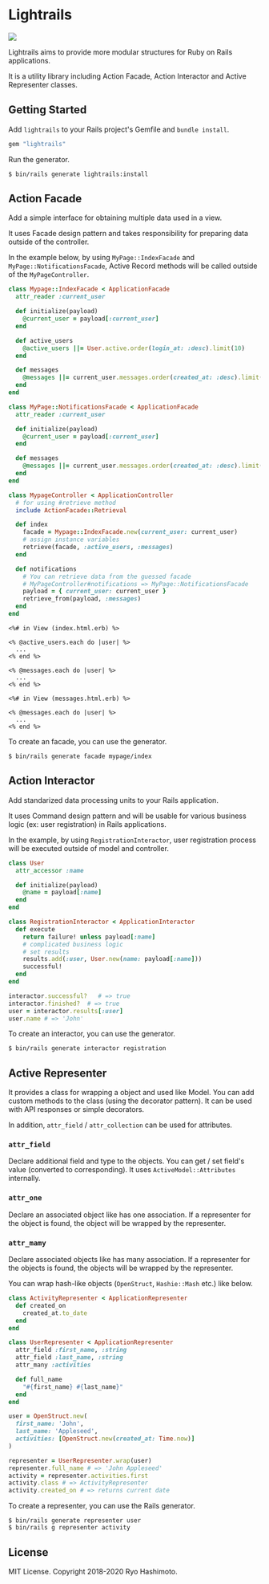 # Lightrails

![](https://github.com/ryohashimoto/lightrails/workflows/Ruby/badge.svg)

Lightrails aims to provide more modular structures for Ruby on Rails applications.

It is a utility library including Action Facade, Action Interactor and Active Representer classes.

## Getting Started

Add `lightrails` to your Rails project's Gemfile and `bundle install`.

```ruby
gem "lightrails"
```

Run the generator.

```
$ bin/rails generate lightrails:install
```

## Action Facade

Add a simple interface for obtaining multiple data used in a view.

It uses Facade design pattern and takes responsibility for preparing data outside of the controller.

In the example below, by using `MyPage::IndexFacade` and `MyPage::NotificationsFacade`, Active Record methods will be called outside of the `MyPageController`.

```ruby
class Mypage::IndexFacade < ApplicationFacade
  attr_reader :current_user

  def initialize(payload)
    @current_user = payload[:current_user]
  end

  def active_users
    @active_users ||= User.active.order(login_at: :desc).limit(10)
  end

  def messages
    @messages ||= current_user.messages.order(created_at: :desc).limit(10)
  end
end

class MyPage::NotificationsFacade < ApplicationFacade
  attr_reader :current_user

  def initialize(payload)
    @current_user = payload[:current_user]
  end

  def messages
    @messages ||= current_user.messages.order(created_at: :desc).limit(10)
  end
end

class MypageController < ApplicationController
  # for using #retrieve method
  include ActionFacade::Retrieval

  def index
    facade = Mypage::IndexFacade.new(current_user: current_user)
    # assign instance variables
    retrieve(facade, :active_users, :messages)
  end

  def notifications
    # You can retrieve data from the guessed facade
    # MyPageController#notifications => MyPage::NotificationsFacade
    payload = { current_user: current_user }
    retrieve_from(payload, :messages)
  end
end
```

```erb
<%# in View (index.html.erb) %>

<% @active_users.each do |user| %>
  ...
<% end %>

<% @messages.each do |user| %>
  ...
<% end %>

<%# in View (messages.html.erb) %>

<% @messages.each do |user| %>
  ...
<% end %>
```

To create an facade, you can use the generator.

```
$ bin/rails generate facade mypage/index
```

## Action Interactor

Add standarized data processing units to your Rails application.

It uses Command design pattern and will be usable for various business logic (ex: user registration) in Rails applications.

In the example, by using `RegistrationInteractor`, user registration process will be executed outside of model and controller.

```ruby
class User
  attr_accessor :name

  def initialize(payload)
    @name = payload[:name]
  end
end

class RegistrationInteractor < ApplicationInteractor
  def execute
    return failure! unless payload[:name]
    # complicated business logic
    # set results
    results.add(:user, User.new(name: payload[:name]))
    successful!
  end
end

interactor.successful?   # => true
interactor.finished?  # => true
user = interactor.results[:user]
user.name # => 'John'
```

To create an interactor, you can use the generator.

```
$ bin/rails generate interactor registration
```

## Active Representer

It provides a class for wrapping a object and used like Model.
You can add custom methods to the class (using the decorator pattern).
It can be used with API responses or simple decorators.

In addition, `attr_field` / `attr_collection` can be used for attributes.

### `attr_field`

Declare additional field and type to the objects.
You can get / set field's value (converted to corresponding).
It uses `ActiveModel::Attributes` internally.

### `attr_one`

Declare an associated object like has one association.
If a representer for the object is found, the object will be wrapped by the representer.

### `attr_mamy`

Declare associated objects like has many association.
If a representer for the objects is found, the objects will be wrapped by the representer.

You can wrap hash-like objects (`OpenStruct`, `Hashie::Mash` etc.) like below.

```ruby
class ActivityRepresenter < ApplicationRepresenter
  def created_on
    created_at.to_date
  end
end

class UserRepresenter < ApplicationRepresenter
  attr_field :first_name, :string
  attr_field :last_name, :string
  attr_many :activities

  def full_name
    "#{first_name} #{last_name}"
  end
end

user = OpenStruct.new(
  first_name: 'John',
  last_name: 'Appleseed',
  activities: [OpenStruct.new(created_at: Time.now)]
)

representer = UserRepresenter.wrap(user)
representer.full_name # => 'John Appleseed'
activity = representer.activities.first
activity.class # => ActivityRepresenter
activity.created_on # => returns current date
```

To create a representer, you can use the Rails generator.

```
$ bin/rails generate representer user
$ bin/rails g representer activity
```

## License

MIT License. Copyright 2018-2020 Ryo Hashimoto.
